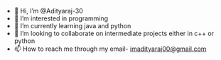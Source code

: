 - 👋 Hi, I’m @Adityaraj-30
- 👀 I’m interested in programming
- 🌱 I’m currently learning java and python
- 💞️ I’m looking to collaborate on intermediate projects either in c++ or python
- 📫 How to reach me through my email- imadityaraj00@gmail.com


<!---
Adityaraj-30/Adityaraj-30 is a ✨ special ✨ repository because its `README.md` (this file) appears on your GitHub profile.
You can click the Preview link to take a look at your changes.
--->
